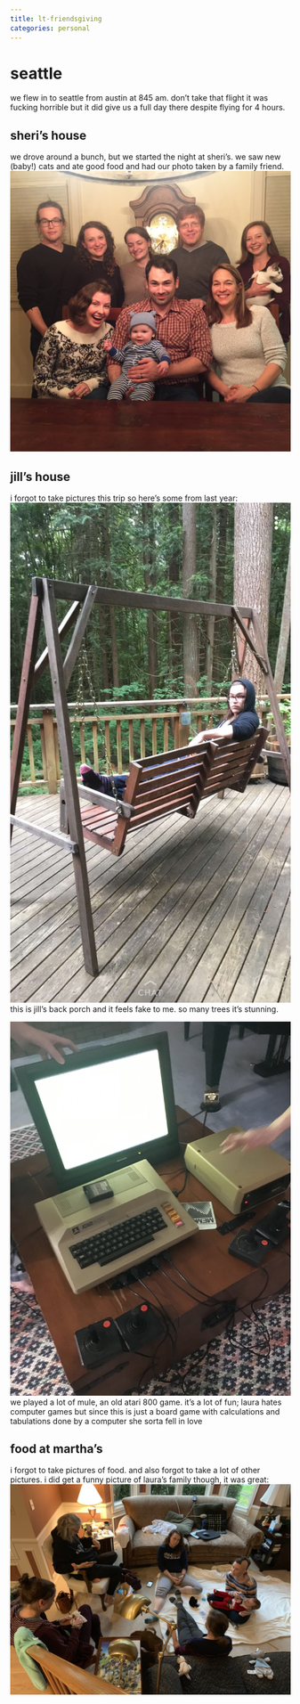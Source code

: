 ```yaml
---
title: lt-friendsgiving
categories: personal
---
```

# seattle
we flew in to seattle from austin at 845 am. don’t take that flight it was fucking horrible but it did give us a full day there despite flying for 4 hours. 

##  sheri’s house
we drove around a bunch, but we started the night at sheri’s. we saw new (baby!) cats and ate good food and had our photo taken by a family friend. 
![sheri’s house](/photos/lt-thanksgiving/sheris-house.jpeg)

## jill’s house
i forgot to take pictures this trip so here’s some from last year: 
![josiah](/photos/lt-thanksgiving/josiah.jpeg)
this is jill’s back porch and it feels fake to me. so many trees it’s stunning. 

![mule](/photos/lt-thanksgiving/mule.jpeg)
we played a lot of mule, an old atari 800 game. it’s a lot of fun; laura hates computer games but since this is just a board game with calculations and tabulations done by a computer she sorta fell in love 

## food at martha’s
i forgot to take pictures of food. and also forgot to take a lot of other pictures. i did get a funny picture of laura’s family though, it was great:
![family sit time](/photos/lt-thanksgiving/family-sit-time.jpeg)
